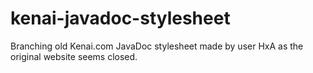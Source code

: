 # kenai-javadoc-stylesheet
Branching old Kenai.com JavaDoc stylesheet made by user HxA as the original website seems closed.
